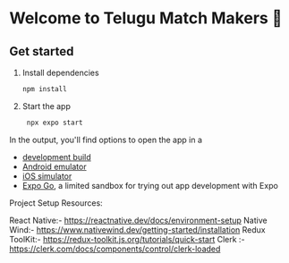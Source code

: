 # Welcome to Telugu Match Makers 👋

## Get started

1. Install dependencies

   ```bash
   npm install
   ```

2. Start the app

   ```bash
    npx expo start
   ```

In the output, you'll find options to open the app in a

- [development build](https://docs.expo.dev/develop/development-builds/introduction/)
- [Android emulator](https://docs.expo.dev/workflow/android-studio-emulator/)
- [iOS simulator](https://docs.expo.dev/workflow/ios-simulator/)
- [Expo Go](https://expo.dev/go), a limited sandbox for trying out app development with Expo


Project Setup Resources:

React Native:- https://reactnative.dev/docs/environment-setup
Native Wind:- https://www.nativewind.dev/getting-started/installation
Redux ToolKit:- https://redux-toolkit.js.org/tutorials/quick-start
Clerk :- https://clerk.com/docs/components/control/clerk-loaded

